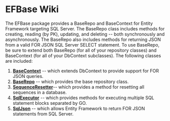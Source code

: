 # EFBase Wiki
The EFBase package provides a BaseRepo and BaseContext for Entity Framework targeting SQL Server.  The BaseRepo class includes methods for creating, reading (by PK), updating, and deleting -- both synchronously and asynchronously.  The BaseRepo also includes methods for returning JSON from a valid FOR JSON SQL Server SELECT statement.  To use BaseRepo, be sure to extend both BaseRepo (for all of your repository classes) and BaseContext (for all of your DbContext subclasses).  The following classes are included:
1. **[BaseContext](https://github.com/denmitchell/efbase/wiki/BaseContext)** -- which extends DbContext to provide support for FOR JSON queries.
2. **[BaseRepo](https://github.com/denmitchell/efbase/wiki/BaseRepo)** -- which provides the base repository class.
3. **[SequenceResetter](https://github.com/denmitchell/efbase/wiki/SequenceResetter)**-- which provides a method for resetting all sequences in a database.
4. **[SqlExecutor](https://github.com/denmitchell/efbase/wiki/SqlExecutor)** -- which provides methods for executing multiple SQL statement blocks separated by GO.
5. **[SqlJson](https://github.com/denmitchell/efbase/wiki/SqlJson)** -- which allows Entity Framework to return FOR JSON statements from SQL Server.